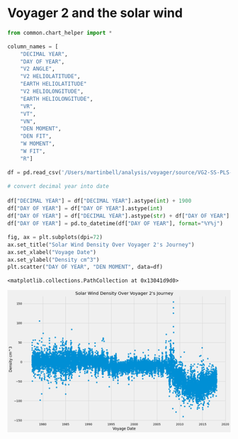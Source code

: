 # Voyager 2 and the solar wind


```python
from common.chart_helper import *
```


```python
column_names = [
    "DECIMAL YEAR",
    "DAY OF YEAR",
    "V2 ANGLE",
    "V2 HELIOLATITUDE",
    "EARTH HELIOLATITUDE"
    "V2 HELIOLONGITUDE",
    "EARTH HELIOLONGITUDE",
    "VR",
    "VT",
    "VN",
    "DEN MOMENT",
    "DEN FIT",
    "W MOMENT",
    "W FIT",
    "R"]
```


```python
df = pd.read_csv('/Users/martinbell/analysis/voyager/source/VG2-SS-PLS-4-SUMM-1DAY-AVG-V1.0/DATA/2018_021_AUG.TAB', sep='\s+', header = None, names = column_names, index_col=False)
```


```python
# convert decimal year into date

df["DECIMAL YEAR"] = df["DECIMAL YEAR"].astype(int) + 1900
df["DAY OF YEAR"] = df["DAY OF YEAR"].astype(int)
df["DAY OF YEAR"] = df["DECIMAL YEAR"].astype(str) + df["DAY OF YEAR"].astype(str)
df["DAY OF YEAR"] = pd.to_datetime(df["DAY OF YEAR"], format="%Y%j")

```


```python
fig, ax = plt.subplots(dpi=72)
ax.set_title("Solar Wind Density Over Voyager 2's Journey")
ax.set_xlabel("Voyage Date")
ax.set_ylabel("Density cm^3")
plt.scatter("DAY OF YEAR", "DEN MOMENT", data=df)
```




    <matplotlib.collections.PathCollection at 0x13041d9d0>




![png](solar_wind_files/solar_wind_5_1.png)



```python

```
